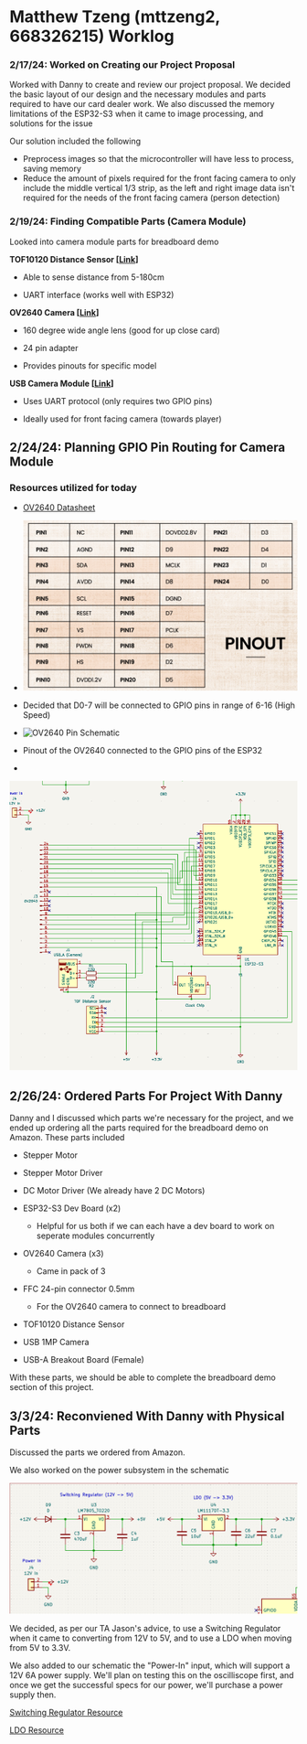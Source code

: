
  

# Matthew Tzeng (mttzeng2, 668326215) Worklog

### **2/17/24: Worked on Creating our Project Proposal**
Worked with Danny to create and review our project proposal. We decided the basic layout of our design and the necessary modules and parts required to have our card dealer work. We also discussed the memory limitations of the ESP32-S3 when it came to image processing, and solutions for the issue

Our solution included the following
- Preprocess images so that the microcontroller will have less to process, saving memory
- Reduce the amount of pixels required for the front facing camera to only include the middle vertical 1/3 strip, as the left and right image data isn't required for the needs of the front facing camera (person detection)

### **2/19/24: Finding Compatible Parts (Camera Module)**

Looked into camera module parts for breadboard demo

  

**TOF10120 Distance Sensor \[[Link](https://www.amazon.com/HUABAN-TOF10120-Flight-Distance-Measuring/dp/B089SLWYZ9)\]**

- Able to sense distance from 5-180cm

- UART interface (works well with ESP32)

  

**OV2640 Camera \[[Link](https://www.amazon.com/FORIOT-160%C2%B0I2C-Wide-Angle-Megapixel-Support/dp/B0CJTNMXXF?crid=16GO757L87GEY&dib=eyJ2IjoiMSJ9.VAPdNR6AhUwajSD1-c8640rCYcfi4aIlIy5JA0B8H9hrbjvv2HHuAkLVu5IG3L6mVJAbinlTbEveBPrU3Ry7V3z5vj_wedqd0HloyFT3cYvDIAsfa7ImFoZkwY_6OTf2buawd7tlji2cseHQ_sv6VP4uh3wL4xyb7cunhBGpTti8YK2bQZN7bm6aHhqtMASnnnGI2s3DUEu-gmAgMtKT3XBpgIaOz1i1P-SANH0gvu5tggVyINBpIOFS0ot4tPVsGQGVVx1O1oF9oeTm6OnbsOtIhX2v--ePEBteaT4Z7XXSj0vxHqn0J8SUBCqYagWirHWFAMG2oWTgGmekEWLAm8B3eK74JUSikbCUx0DAguw.kKNsyZQ7h07s_YDiGwuIJRy_LRNTWK70FV4P8Am_6i0&dib_tag=se&keywords=ov2640&qid=1740619820&s=electronics&sprefix=ov2640%2Celectronics%2C113&sr=1-4&th=1)\]**

- 160 degree wide angle lens (good for up close card)

- 24 pin adapter

- Provides pinouts for specific model

  

**USB Camera Module \[[Link](https://www.amazon.com/Camera-Module-W202012HD-Compatible-Computer/dp/B0B78LHKPG?crid=3G7LJH8YKHWZL&dib=eyJ2IjoiMSJ9.FVVlnFujs4LI5Ro7zd7O-xBIGWeNg9w6kl3cWi-viThUx4Olhl65Qiw1T6ABograkvnSwIjJ1moGTK0J90LyqTyDvitwHyNg_jJnKe5Jd_f-Ifelz-yeLSr1AOia62L02x0SUMsP0lAiVo8cDVE9JmzmneXn_5dp1vu3Vz5BwkONRGwvY4i1tx3cL7Cg5Xe64xx-0WNxcRCqXsSvOPQa_koTOgczfeTMbujDYlImghnXR9JYfuIChSHv00zhXzI6OeJhrkMmjea9eHChC6-Ox6ExaKNBev_-IJmc-jmqgVQS5v5iuB2Dv8wGsMHUqG_mMQIXXKJjiMf_y_KCPjG75MXRAOJOhG-vfCeSqikdq58.-EXYxZJ_KwLhN7BNXfcYO3mMSVLxy__3YbJ05BFIE5w&dib_tag=se&keywords=usb+camera+module+ov2640&qid=1740623914&s=electronics&sprefix=usb+camera+module+ov2640%2Celectronics%2C104&sr=1-30&xpid=_GWS3coQVN7Fp)\]**

  

  

- Uses UART protocol (only requires two GPIO pins)

- Ideally used for front facing camera (towards player)

##

  

## **2/24/24: Planning GPIO Pin Routing for Camera Module**



### Resources utilized for today

- [OV2640 Datasheet](https://www.mpja.com/download/ov2640data%20sheet.pdf)

- ![Pinout](./media/ov2640_pinout.png)
- Decided that D0-7 will be connected to GPIO pins in range of 6-16 (High Speed)
- ![OV2640 Pin Schematic](./media/ov2640_sch.png)
- Pinout of the OV2640 connected to the GPIO pins of the ESP32
- 
![Camera Schematic](./media/camera_sch.png)


## **2/26/24: Ordered Parts For Project With Danny**
Danny and I discussed which parts we're necessary for the project, and we ended up ordering all the parts required for the breadboard demo on Amazon. These parts included
- Stepper Motor
- Stepper Motor Driver
- DC Motor Driver (We already have 2 DC Motors)

- ESP32-S3 Dev Board (x2)
    - Helpful for us both if we can each have a dev board to work on seperate modules concurrently
- OV2640 Camera (x3)
    - Came in pack of 3
- FFC 24-pin connector 0.5mm
    - For the OV2640 camera to connect to breadboard
- TOF10120 Distance Sensor
- USB 1MP Camera
- USB-A Breakout Board (Female)

With these parts, we should be able to complete the breadboard demo section of this project.

## **3/3/24: Reconviened With Danny with Physical Parts**

Discussed the parts we ordered from Amazon. 

We also worked on the power subsystem in the schematic

![Power Schematic](./media/power_sch.png)

We decided, as per our TA Jason's advice, to use a Switching Regulator when it came to converting from 12V to 5V, and to use a LDO when moving from 5V to 3.3V.

We also added to our schematic the "Power-In" input, which will support a 12V 6A power supply. We'll plan on testing this on the oscilliscope first, and once we get the successful specs for our power, we'll purchase a power supply then.

[Switching Regulator Resource](https://www.circuitstune.com/2011/12/12-to-5-volt-dc-dc-converter-circuit.html)

[LDO Resource](https://www.electronics-lab.com/project/3-3v-voltage-regulator/)

